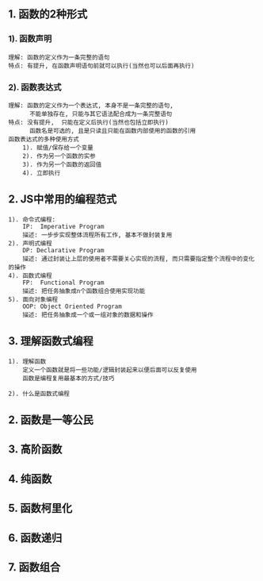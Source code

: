 ## 1. 函数的2种形式
### 1). 函数声明
    理解: 函数的定义作为一条完整的语句
    特点: 有提升, 在函数声明语句前就可以执行(当然也可以后面再执行)

### 2). 函数表达式
    理解: 函数的定义作为一个表达式, 本身不是一条完整的语句, 
          不能单独存在, 只能与其它语法配合成为一条完整语句
    特点: 没有提升,  只能在定义后执行(当然也包括立即执行)
          函数名是可选的, 且是只读且只能在函数内部使用的函数的引用
    函数表达式的多种使用方式
        1). 赋值/保存给一个变量
        2). 作为另一个函数的实参
        3). 作为另一个函数的返回值
        4). 立即执行

## 2. JS中常用的编程范式
    1). 命令式编程: 
        IP:  Imperative Program
        描述: 一步步实现整体流程所有工作, 基本不做封装复用
    2). 声明式编程
        DP: Declarative Program
        描述: 通过封装让上层的使用者不需要关心实现的流程, 而只需要指定整个流程中的变化的操作
    4). 函数式编程
        FP:  Functional Program
        描述: 把任务抽象成n个函数组合使用实现功能
    5). 面向对象编程
        OOP: Object Oriented Program
        描述: 把任务抽象成一个或一组对象的数据和操作

## 3. 理解函数式编程
    1). 理解函数
        定义一个函数就是将一些功能/逻辑封装起来以便后面可以反复使用
        函数是编程复用最基本的方式/技巧
   
    2). 什么是函数式编程
        


## 2. 函数是一等公民

## 3. 高阶函数

## 4. 纯函数

## 5. 函数柯里化

## 6. 函数递归

## 7. 函数组合